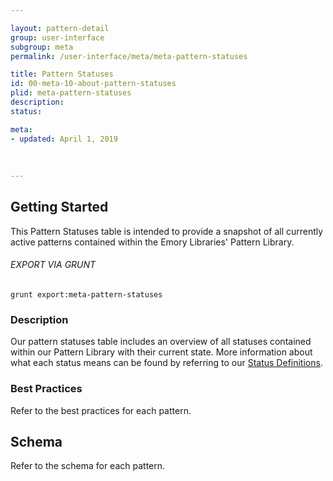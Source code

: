 ```yaml
---

layout: pattern-detail
group: user-interface
subgroup: meta
permalink: /user-interface/meta/meta-pattern-statuses

title: Pattern Statuses
id: 00-meta-10-about-pattern-statuses
plid: meta-pattern-statuses
description: 
status: 

meta:
- updated: April 1, 2019
  
  
  
---
```



## Getting Started

This Pattern Statuses table is intended to provide a snapshot of all currently active patterns contained within the Emory Libraries' Pattern Library.

###### EXPORT VIA GRUNT

```
grunt export:meta-pattern-statuses
```


### Description

Our pattern statuses table includes an overview of all statuses contained within our Pattern Library with their current state. More information about what each status means can be found by referring to our [Status Definitions][meta-status-definitions].


### Best Practices

Refer to the best practices for each pattern.


## Schema

Refer to the schema for each pattern.


[meta-status-definitions]: /patterns/00-meta-10-about-status-definitions/00-meta-10-about-status-definitions.html
